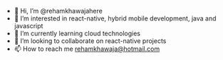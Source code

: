 - 👋 Hi, I’m @rehamkhawajahere
- 👀 I’m interested in react-native, hybrid mobile development, java and javascript
- 🌱 I’m currently learning cloud technologies
- 💞️ I’m looking to collaborate on react-native projects
- 📫 How to reach me rehamkhawaja@hotmail.com

<!---
rehamkhawajahere/rehamkhawajahere is a ✨ special ✨ repository because its `README.md` (this file) appears on your GitHub profile.
You can click the Preview link to take a look at your changes.
--->

